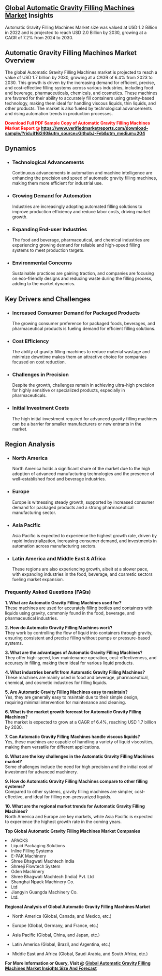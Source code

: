 <h2><a href="https://www.verifiedmarketreports.com/download-sample/?rid=816240&amp;utm_source=GithubJ&amp;utm_medium=204" target="_blank">Global Automatic Gravity Filling Machines Market</a> Insights</h2><p>Automatic Gravity Filling Machines Market size was valued at USD 1.2 Billion in 2022 and is projected to reach USD 2.0 Billion by 2030, growing at a CAGR of 7.2% from 2024 to 2030.</p><p><h2>Automatic Gravity Filling Machines Market Overview</h2> <p>The global Automatic Gravity Filling Machines market is projected to reach a value of USD 1.7 billion by 2030, growing at a CAGR of 6.4% from 2023 to 2030. This growth is driven by the increasing demand for efficient, precise, and cost-effective filling systems across various industries, including food and beverage, pharmaceuticals, chemicals, and cosmetics. These machines are favored for their ability to accurately fill containers using gravity-based technology, making them ideal for handling viscous liquids, thin liquids, and other products. The market is also fueled by technological advancements and rising automation trends in production processes.</p> <p><strong><p><span class=""><span style="color: #ff0000;"><strong>Download Full PDF Sample Copy of Automatic Gravity Filling Machines Market Report</strong> @ </span><a href="https://www.verifiedmarketreports.com/download-sample/?rid=816240&amp;utm_source=GithubJ-Feb&amp;utm_medium=204" target="_blank">https://www.verifiedmarketreports.com/download-sample/?rid=816240&amp;utm_source=GithubJ-Feb&amp;utm_medium=204</a></span></p></strong></p> <h2>Dynamics</h2> <ul> <li><h3>Technological Advancements</h3> Continuous advancements in automation and machine intelligence are enhancing the precision and speed of automatic gravity filling machines, making them more efficient for industrial use.</li> <li><h3>Growing Demand for Automation</h3> Industries are increasingly adopting automated filling solutions to improve production efficiency and reduce labor costs, driving market growth.</li> <li><h3>Expanding End-user Industries</h3> The food and beverage, pharmaceutical, and chemical industries are experiencing growing demand for reliable and high-speed filling systems to meet production targets.</li> <li><h3>Environmental Concerns</h3> Sustainable practices are gaining traction, and companies are focusing on eco-friendly designs and reducing waste during the filling process, adding to the market dynamics.</li> </ul> <h2>Key Drivers and Challenges</h2> <ul> <li><h3>Increased Consumer Demand for Packaged Products</h3> The growing consumer preference for packaged foods, beverages, and pharmaceutical products is fueling demand for efficient filling solutions.</li> <li><h3>Cost Efficiency</h3> The ability of gravity filling machines to reduce material wastage and minimize downtime makes them an attractive choice for companies focused on cost reduction.</li> <li><h3>Challenges in Precision</h3> Despite the growth, challenges remain in achieving ultra-high precision for highly sensitive or specialized products, especially in pharmaceuticals.</li> <li><h3>Initial Investment Costs</h3> The high initial investment required for advanced gravity filling machines can be a barrier for smaller manufacturers or new entrants in the market.</li> </ul> <h2>Region Analysis</h2> <ul> <li><h3>North America</h3> North America holds a significant share of the market due to the high adoption of advanced manufacturing technologies and the presence of well-established food and beverage industries.</li> <li><h3>Europe</h3> Europe is witnessing steady growth, supported by increased consumer demand for packaged products and a strong pharmaceutical manufacturing sector.</li> <li><h3>Asia Pacific</h3> Asia Pacific is expected to experience the highest growth rate, driven by rapid industrialization, increasing consumer demand, and investments in automation across manufacturing sectors.</li> <li><h3>Latin America and Middle East & Africa</h3> These regions are also experiencing growth, albeit at a slower pace, with expanding industries in the food, beverage, and cosmetic sectors fueling market expansion.</li> </ul> <h3>Frequently Asked Questions (FAQs)</h3> <p><strong>1. What are Automatic Gravity Filling Machines used for?</strong><br> These machines are used for accurately filling bottles and containers with liquids using gravity, commonly found in the food, beverage, and pharmaceutical industries.</p> <p><strong>2. How do Automatic Gravity Filling Machines work?</strong><br> They work by controlling the flow of liquid into containers through gravity, ensuring consistent and precise filling without pumps or pressure-based systems.</p> <p><strong>3. What are the advantages of Automatic Gravity Filling Machines?</strong><br> They offer high-speed, low-maintenance operation, cost-effectiveness, and accuracy in filling, making them ideal for various liquid products.</p> <p><strong>4. What industries benefit from Automatic Gravity Filling Machines?</strong><br> These machines are mainly used in food and beverage, pharmaceutical, chemical, and cosmetic industries for filling liquids.</p> <p><strong>5. Are Automatic Gravity Filling Machines easy to maintain?</strong><br> Yes, they are generally easy to maintain due to their simple design, requiring minimal intervention for maintenance and cleaning.</p> <p><strong>6. What is the market growth forecast for Automatic Gravity Filling Machines?</strong><br> The market is expected to grow at a CAGR of 6.4%, reaching USD 1.7 billion by 2030.</p> <p><strong>7. Can Automatic Gravity Filling Machines handle viscous liquids?</strong><br> Yes, these machines are capable of handling a variety of liquid viscosities, making them versatile for different applications.</p> <p><strong>8. What are the key challenges in the Automatic Gravity Filling Machines market?</strong><br> Some challenges include the need for high precision and the initial cost of investment for advanced machinery.</p> <p><strong>9. How do Automatic Gravity Filling Machines compare to other filling systems?</strong><br> Compared to other systems, gravity filling machines are simpler, cost-effective, and ideal for filling non-pressurized liquids.</p> <p><strong>10. What are the regional market trends for Automatic Gravity Filling Machines?</strong><br> North America and Europe are key markets, while Asia Pacific is expected to experience the highest growth rate in the coming years.</p> </p><p><strong>Top Global Automatic Gravity Filling Machines Market Companies</strong></p><div data-test-id=""><p><li>APACKS</li><li> Liquid Packaging Solutions</li><li> Inline Filling Systems</li><li> E-PAK Machinery</li><li> Shree Bhagwati Machtech India</li><li> Shreeji Flowtech System</li><li> Oden Machinery</li><li> Shree Bhagwati Machtech (India) Pvt. Ltd</li><li> Shanghai Npack Machinery Co.</li><li> Ltd</li><li> Jiangyin Guangda Machinery Co.</li><li> Ltd.</li></p><div><strong>Regional Analysis of&nbsp;Global Automatic Gravity Filling Machines Market</strong></div><ul><li dir="ltr"><p dir="ltr">North America&nbsp;(Global, Canada, and Mexico, etc.)</p></li><li dir="ltr"><p dir="ltr">Europe (Global, Germany, and France, etc.)</p></li><li dir="ltr"><p dir="ltr">Asia Pacific&nbsp;(Global, China, and Japan, etc.)</p></li><li dir="ltr"><p dir="ltr">Latin America&nbsp;(Global, Brazil, and Argentina, etc.)</p></li><li dir="ltr">Middle East and Africa&nbsp;(Global, Saudi Arabia, and South Africa, etc.)</li></ul><p><strong>For More Information or Query, Visit @&nbsp;</strong><strong><a href="https://www.verifiedmarketreports.com/product/automatic-gravity-filling-machines-market/?utm_source=GithubJ&amp;utm_medium=204" target="_blank">Global Automatic Gravity Filling Machines Market Insights Size And Forecast</a></strong></p></div>
